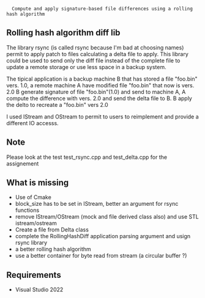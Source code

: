 ```
  Compute and apply signature-based file differences using a rolling hash algorithm
```
## Rolling hash algorithm diff lib
The library rsync (is called rsync because I'm bad at choosing names) permit to apply patch to files calculating a delta file to apply.
This library could be used to send only the diff file instead of the complete file to update a remote storage or use less space in a backup system.

The tipical application is a backup machine B that has stored a file "foo.bin" vers. 1.0, a remote machine A have modified file "foo.bin" that now is vers. 2.0
B generate signature of file "foo.bin"(1.0) and send to machine A, A compute the difference with vers. 2.0 and send the delta file to B.
B apply the delto to recreate a "foo.bin" vers 2.0


I used IStream and OStream to permit to users to reimplement and provide a different IO accesss.

## Note

Please look at the test test_rsync.cpp and test_delta.cpp for the assignement

## What is missing
- Use of Cmake
- block_size has to be set in IStream, better an argument for rsync functions
- remove IStream/OStream (mock and file derived class also) and use STL istream/ostream
- Create a file from Delta class
- complete the RollingHashDiff application parsing argument and usign rsync library
- a better rolling hash algorithm 
- use a better container for byte read from stream (a circular buffer ?)

## Requirements

- Visual Studio 2022


